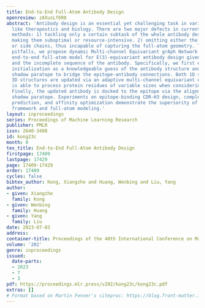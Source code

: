 ```yaml
---
title: End-to-End Full-Atom Antibody Design
openreview: zAXusLf6R8
abstract: 'Antibody design is an essential yet challenging task in various domains
  like therapeutics and biology. There are two major defects in current learning-based
  methods: 1) tackling only a certain subtask of the whole antibody design pipeline,
  making them suboptimal or resource-intensive. 2) omitting either the framework regions
  or side chains, thus incapable of capturing the full-atom geometry. To address these
  pitfalls, we propose dynamic Multi-channel Equivariant grAph Network (dyMEAN), an
  end-to-end full-atom model for E(3)-equivariant antibody design given the epitope
  and the incomplete sequence of the antibody. Specifically, we first explore structural
  initialization as a knowledgeable guess of the antibody structure and then propose
  shadow paratope to bridge the epitope-antibody connections. Both 1D sequences and
  3D structures are updated via an adaptive multi-channel equivariant encoder that
  is able to process protein residues of variable sizes when considering full atoms.
  Finally, the updated antibody is docked to the epitope via the alignment of the
  shadow paratope. Experiments on epitope-binding CDR-H3 design, complex structure
  prediction, and affinity optimization demonstrate the superiority of our end-to-end
  framework and full-atom modeling.'
layout: inproceedings
series: Proceedings of Machine Learning Research
publisher: PMLR
issn: 2640-3498
id: kong23c
month: 0
tex_title: End-to-End Full-Atom Antibody Design
firstpage: 17409
lastpage: 17429
page: 17409-17429
order: 17409
cycles: false
bibtex_author: Kong, Xiangzhe and Huang, Wenbing and Liu, Yang
author:
- given: Xiangzhe
  family: Kong
- given: Wenbing
  family: Huang
- given: Yang
  family: Liu
date: 2023-07-03
address: 
container-title: Proceedings of the 40th International Conference on Machine Learning
volume: '202'
genre: inproceedings
issued:
  date-parts:
  - 2023
  - 7
  - 3
pdf: https://proceedings.mlr.press/v202/kong23c/kong23c.pdf
extras: []
# Format based on Martin Fenner's citeproc: https://blog.front-matter.io/posts/citeproc-yaml-for-bibliographies/
---
```

